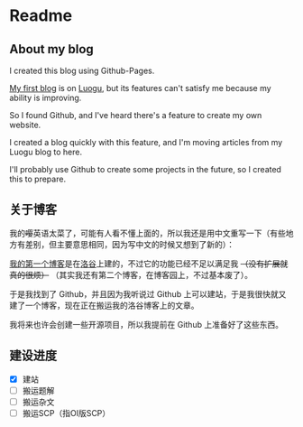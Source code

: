 # Readme

## About my blog

I created this blog using Github-Pages.

[My first blog](https://qidirj-im666.blog.luogu.org) is on [Luogu](https://www.luogu.com.cn), but its features can't satisfy me because my ability is improving.

So I found Github, and I've heard there's a feature to create my own website.

I created a blog quickly with this feature, and I'm moving articles from my Luogu blog to here.

I'll probably use Github to create some projects in the future, so I created this to prepare.

## 关于博客

我的~~嘤~~英语太菜了，可能有人看不懂上面的，所以我还是用中文重写一下（有些地方有差别，但主要意思相同，因为写中文的时候又想到了新的）：

[我的第一个博客](https://qidirj-im666.blog.luogu.org)是在[洛谷](https::www.luogu.com.cn)上建的，不过它的功能已经不足以满足我 ~~（没有扩展就真的很烦）~~ （其实我还有第二个博客，在博客园上，不过基本废了）。

于是我找到了 Github，并且因为我听说过 Github 上可以建站，于是我很快就又建了一个博客，现在正在搬运我的洛谷博客上的文章。

我将来也许会创建一些开源项目，所以我提前在 Github 上准备好了这些东西。

## 建设进度

- [x] 建站
- [ ] 搬运题解
- [ ] 搬运杂文
- [ ] 搬运SCP（指OI版SCP）
